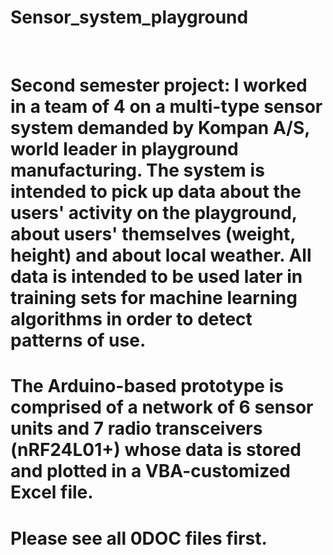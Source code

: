 # Sensor_system_playground
<br>

# Second semester project: I worked in a team of 4 on a multi-type sensor system demanded by Kompan A/S, world leader in playground manufacturing. The system is intended to pick up data about the users' activity on the playground, about users' themselves (weight, height) and about local weather. All data is intended to be used later in training sets for machine learning algorithms in order to detect patterns of use.

# The Arduino-based prototype is comprised of a network of 6 sensor units and 7 radio transceivers (nRF24L01+) whose data is stored and plotted in a VBA-customized Excel file.

# Please see all 0DOC files first.
